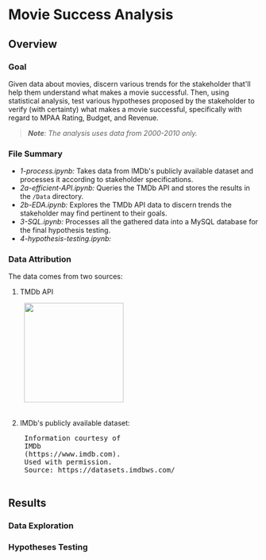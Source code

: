 # Movie Success Analysis

## Overview

### Goal
Given data about movies, discern various trends for the stakeholder that'll help them understand what makes a movie successful. Then, using statistical analysis, test various hypotheses proposed by the stakeholder to verify (with certainty) what makes a movie successful, specifically with regard to MPAA Rating, Budget, and Revenue.

> _**Note**: The analysis uses data from 2000-2010 only._

### File Summary

- _1-process.ipynb:_ Takes data from IMDb's publicly available dataset and processes it according to stakeholder specifications.
- _2a-efficient-API.ipynb:_ Queries the TMDb API and stores the results in the `/Data` directory.
- _2b-EDA.ipynb:_ Explores the TMDb API data to discern trends the stakeholder may find pertinent to their goals.
- _3-SQL.ipynb:_ Processes all the gathered data into a MySQL database for the final hypothesis testing.
- _4-hypothesis-testing.ipynb:_

### Data Attribution
The data comes from two sources:
1. TMDb API
    <pre>
    <img src="https://www.themoviedb.org/assets/2/v4/logos/v2/blue_square_2-d537fb228cf3ded904ef09b136fe3fec72548ebc1fea3fbbd1ad9e36364db38b.svg" width="200" />
    </pre>
2. IMDb's publicly available dataset:
    <pre>
    Information courtesy of
    IMDb
    (https://www.imdb.com).
    Used with permission.
    Source: https://datasets.imdbws.com/
    </pre>

## Results

### Data Exploration

### Hypotheses Testing
